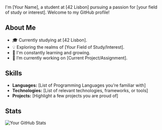 I'm [Your Name], a student at [42 Lisbon] pursuing a passion for [your field of study or interest]. Welcome to my GitHub profile!

## About Me

- 🎓 Currently studying at [42 Lisbon].
- 💡 Exploring the realms of [Your Field of Study/Interest].
- 🌱 I'm constantly learning and growing.
- 🔭 I’m currently working on [Current Project/Assignment].

## Skills

- **Languages:** [List of Programming Languages you're familiar with]
- **Technologies:** [List of relevant technologies, frameworks, or tools]
- **Projects:** [Highlight a few projects you are proud of]

## Stats

![Your GitHub Stats](https://github-readme-stats.vercel.app/api?username=dudsdeepz&show_icons=true&hide=contribs,prs&theme=radical)